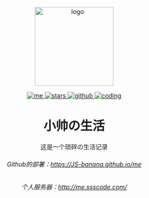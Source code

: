 <p align="center">
  <a href="https://ssscode.com/" target="_blank" rel="noopener noreferrer">
    <img width="180" src="https://cdn.jsdelivr.net/gh/JS-banana/images/vuepress/avatar-ssscode.jpg" alt="logo">
  </a>
</p>

<p align="center">
  <a href="https://github.com/JS-banana/me">
    <img src="https://visitor-badge.glitch.me/badge?page_id=js-banana.me" alt="me">
  </a>
  <a href="https://github.com/JS-banana/me/stargazers">
    <img src="https://img.shields.io/github/stars/JS-banana/me" alt="stars">
  </a>
  <a href="https://github.com/JS-banana/me/actions/workflows/deploy_github.yml">
    <img src="https://github.com/JS-banana/me/actions/workflows/deploy_github.yml/badge.svg" alt="github">
  </a>
  <a href="https://github.com/JS-banana/me/actions/workflows/deploy_coding.yml">
    <img src="https://github.com/JS-banana/me/actions/workflows/deploy_coding.yml/badge.svg" alt="coding">
  </a>
</p>

<h1 align="center">小帅の生活</h1>

<p align="center">
这是一个琐碎の生活记录
</p>

<h6 align="center">
  Github的部署：<a href="https://JS-banana.github.io/me">https://JS-banana.github.io/me</a>
</h6>
<h6 align="center">
  个人服务器：<a href="http://me.ssscode.com/">http://me.ssscode.com/</a>
</h6>
